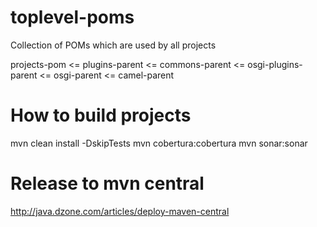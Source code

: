 toplevel-poms
========================
Collection of POMs which are used by all projects

projects-pom <= plugins-parent <= commons-parent <= osgi-plugins-parent <= osgi-parent <= camel-parent

How to build projects
========================
mvn clean install -DskipTests
mvn cobertura:cobertura
mvn sonar:sonar

Release to mvn central
=======================
http://java.dzone.com/articles/deploy-maven-central
